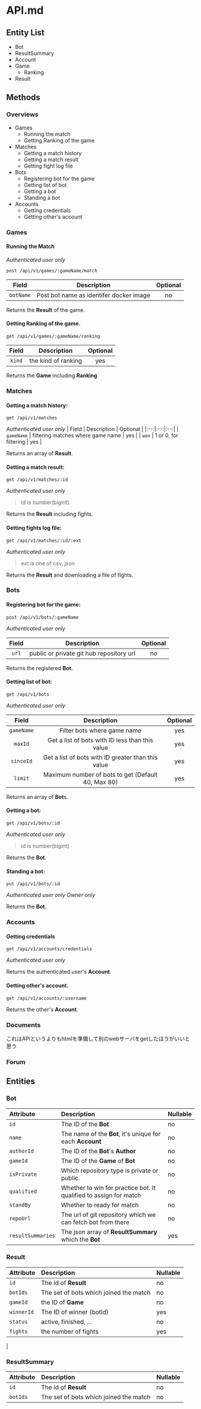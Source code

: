 # API.md

## Entity List

- Bot
- ResultSummary
- Account
- Game
	- Ranking
- Result

## Methods

### Overviews

- Games
	- Running the match
	- Getting Ranking of the game
- Matches
	- Getting a match history
	- Getting a match result
	- Getting fight log file
- Bots
	- 	Registering bot for the game
	-  Getting list of bot
	-  Getting a bot
	-  Standing a bot
- Accounts
	- Getting credentials
	- Getting other's account

### Games

#### Running the Match

*Authenticated user only*

```
post /api/v1/games/:gameName/match
```

| Field | Description | Optional |
|:--:|:--:|:--:|
| `botName` | Post bot name as identifer docker image | no |

Returns the **Result** of the game.

#### Getting Ranking of the game.

```
get /api/v1/games/:gameName/ranking
```

| Field | Description | Optional |
|:--:|:--:|:--:|
| `kind` | the kind of ranking | yes |

Returns the **Game** including **Ranking**

### Matches

#### Getting a match history:

```
get /api/v1/matches
```
*Authenticated user only*
| Field | Description | Optional |
|:--:|:--:|:--:|
| `gameName` | filtering matches where game name | yes |
| `won` | 1 or 0, for filtering | yes |

Returns an array of **Result**.

#### Getting a match result:

```
get /api/v1/matches/:id
```
*Authenticated user only*
> id is number(bigint).

Returns the **Result** including fights.

#### Getting fights log file:

```
get /api/v1/matches/:id/:ext
```
*Authenticated user only*
> ext is one of csv, json

Returns the **Result** and downloading a file of fights.

### Bots

#### Registering bot for the game:

```
post /api/v1/bots/:gameName
```

*Authenticated user only*

| Field | Description | Optional |
|:--:|:--:|:--:|
|`url`| public or private git hub repository url | no |

Returns the registered **Bot**.

#### Getting list of bot:

```
get /api/v1/bots
```

*Authenticated user only*

| Field | Description | Optional |
|:--:|:--:|:--:|
| `gameName` | Filter bots where game name | yes |
| `maxId` | Get a list of bots with ID less than this value | yes |
| `sinceId`| Get a list of bots with ID greater than this value | yes |
| `limit`	|Maximum number of bots to get (Default 40, Max 80)|yes|

Returns an array of **Bot**s.

#### Getting a bot:

```
get /api/v1/bots/:id
```

*Authenticated user only*

> id is number(bigint)

Returns the **Bot**.

#### Standing a bot:

```
put /api/v1/bots/:id
```
*Authenticated user only*
*Owner only*

Returns the **Bot**.


### Accounts

#### Getting credentials

```
get /api/v1/accounts/credentials
```
*Authenticated user only*

Returns the authenticated user's **Account**.

#### Getting other's account.

```
get /api/v1/accounts/:username
```

Returns the other's **Account**.

### Documents

これはAPIというよりもhtmlを準備して別のwebサーバをgetしたほうがいいと思う

### Forum

## Entities

### Bot

|Attribute|Description|Nullable|
|:--------|:----------|:--------|
|`id`| The ID of the **Bot**	|	no |
|`name`| The name of the **Bot**, it's unique for each **Account** | no |
|`authorId`| The ID of the **Bot**'s **Author** | no |
|`gameId`| The ID of the **Game** of **Bot** | no |
|`isPrivate`| Which repository type is private or public. | no |
|`qualified`| Whether to win for practice bot. It qualified to assign for match | no |
|`standBy`| Whether to ready for match | no |
|`repoUrl`| The url of git repository which we can fetch bot from there | no |
|`resultSummaries` | The json array of **ResultSummary** which the **Bot** | yes|

### Result
|Attribute|Description|Nullable|
|:--------|:----------|:--------|
|`id`|The id of **Result**|no|
|`botIds`| The set of bots which joined the match |no|
|`gameId`| the ID of **Game** |no|
|`winnerId`| The ID of winner (botId) | yes|
|`status`| active, finished, ...| no|
|`fights`| the number of fights|yes|
|


### ResultSummary

|Attribute|Description|Nullable|
|:--------|:----------|:--------|
|`id`|The id of **Result**|no|
|`botIds`| The set of bots which joined the match |no|
